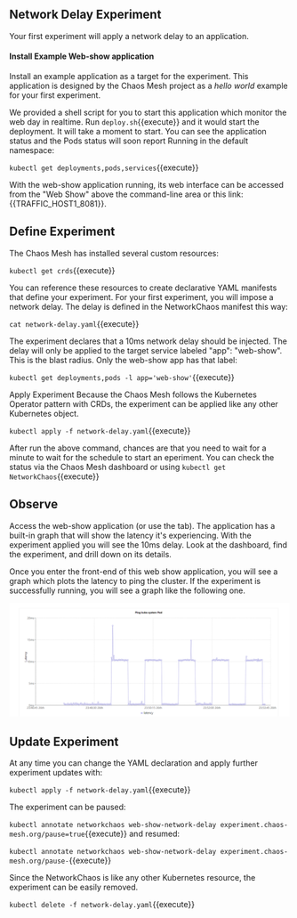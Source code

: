 ## Network Delay Experiment
Your first experiment will apply a network delay to an application.

#### Install Example Web-show application
Install an example application as a target for the experiment. This application is designed by the Chaos Mesh project as a *hello world* example for your first experiment. 

We provided a shell script for you to start this application which monitor the web day in realtime.
Run `deploy.sh`{{execute}} and it would start the deployment. It will take a moment to start. You can see the application status and the Pods status will soon report Running in the default namespace:

`kubectl get deployments,pods,services`{{execute}}

With the web-show application running, its web interface can be accessed from the "Web Show" above the command-line area or this link: {{TRAFFIC_HOST1_8081}}.

## Define Experiment
The Chaos Mesh has installed several custom resources:

`kubectl get crds`{{execute}}

You can reference these resources to create declarative YAML manifests that define your experiment. For your first experiment, you will impose a network delay. The delay is defined in the NetworkChaos manifest this way:

`cat network-delay.yaml`{{execute}}

The experiment declares that a 10ms network delay should be injected. The delay will only be applied to the target service labeled "app": "web-show". This is the blast radius. Only the web-show app has that label:

`kubectl get deployments,pods -l app='web-show'`{{execute}}

Apply Experiment
Because the Chaos Mesh follows the Kubernetes Operator pattern with CRDs, the experiment can be applied like any other Kubernetes object.

`kubectl apply -f network-delay.yaml`{{execute}}

After run the above command, chances are that you need to wait for a minute to wait for the schedule to start an eperiment. You can check the status via the Chaos Mesh dashboard or using `kubectl get NetworkChaos`{{execute}}

## Observe
Access the web-show application (or use the tab). The application has a built-in graph that will show the latency it's experiencing. With the experiment applied you will see the 10ms delay. Look at the dashboard, find the experiment, and drill down on its details.

Once you enter the front-end of this web show application, you will see a graph which plots the latency to ping the cluster. If the experiment is successfully running, you will see a graph like the following one.

![latency graph example](./assets/example.png)

## Update Experiment
At any time you can change the YAML declaration and apply further experiment updates with:

`kubectl apply -f network-delay.yaml`{{execute}}

The experiment can be paused:

`kubectl annotate networkchaos web-show-network-delay experiment.chaos-mesh.org/pause=true`{{execute}}
and resumed:

`kubectl annotate networkchaos web-show-network-delay experiment.chaos-mesh.org/pause-`{{execute}}

Since the NetworkChaos is like any other Kubernetes resource, the experiment can be easily removed.

`kubectl delete -f network-delay.yaml`{{execute}}